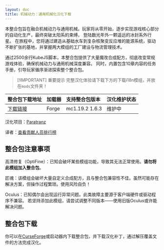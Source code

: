 ```yaml
---
layout: doc
title: 机械动力：通用机械化汉化下载
---
```


本整合包旨在融合机械动力与通用机械。玩家将从零开始，逐步实现游戏核心部分的自动化生产，最终突破太阳系的束缚，
登陆数光年外一颗遥远的冰封系外行星。
在旅程中，您将通过建造从基础水车到复杂核聚变反应堆的能源系统，驱动不断扩张的基地，并掌握两大模组的工厂建设与物流管理技术。

通过 ​2500余行KubeJS脚本，本整合包提供了大量魔改合成配方，彻底改变常规游戏体验，确保机械动力与通用机械深度兼容。
同时，内置包含10章内容的任务手册，引导玩家循序渐进探索整个整合包。

> [!IMPORTANT] 重要提示
> 完整汉化体验请下载下方的下载i18n模组，并放在`mods`文件夹！

| 整合包下载地址                                                             | 加载器 | 支持整合包版本 | 汉化维护状态 |
| :------------------------------------------------------------------------- | :----- | :------------- | :----------- |
| [下载链接](https://www.curseforge.com/minecraft/modpacks/create-mekanized) | Forge  | mc1.19.2 1.6.3 | 维护中       |

<DownloadLinks :methods="[
  { id: 'baidu-drive', text: '下载汉化', icon: '/imgs/svg/baidu-drive.svg', link: 'https://pan.baidu.com/s/1OI533N2IMHssFsoGm5o0lg?pwd=x068#list/path=%2F%E8%87%AA%E5%B0%8A%E5%AF%BA%E6%B1%89%E5%8C%96%E5%85%A8%E9%9B%86%2F1.19.x' },
  { id: 'curseforge', text: '下载i18n模组', icon: '/imgs/svg/curseforge.svg', link: 'https://www.curseforge.com/api/v1/mods/297404/files/6351071/download' },
  { id: 'bilibili', text: '宣传片', icon: '/imgs/svg/bilibili.svg', link: 'https://www.bilibili.com/video/BV1ckYTePEfL/' },
  { id: 'bilibili', text: '专栏介绍', icon: '/imgs/svg/bilibili.svg', link: 'https://www.bilibili.com/opus/1081256062602969111' },
  { id: 'lazy', text: '懒汉下载', icon: '/imgs/logo/logo_64.png', link: 'https://pan.baidu.com/s/1OI533N2IMHssFsoGm5o0lg?pwd=x068#list/path=%2F%E8%87%AA%E5%B0%8A%E5%AF%BA%E6%B1%89%E5%8C%96%E5%85%A8%E9%9B%86%2F1.19.x' }
]" />

汉化项目：[Paratranz](https://paratranz.cn/projects/11377)

译者：[查看贡献人员排行榜](https://paratranz.cn/projects/11377/leaderboard)

## 整合包注意事项

高清修复（OptiFine）：已知会破坏某些模组功能，导致其无法正常使用。**请勿将此模组加入整合包**。

匠魂：该模组会破坏大量自定义合成配方，且与整合包兼容性不佳。虽然可能存在解决方案，但操作过程繁琐。使用风险自负！

Oculus：已知偶尔会出现运行异常问题。此类故障主要源于客户端硬件或驱动程序不兼容。
若坚持添加此模组，请尝试调整不同版本——使用旧版Oculus或许能解决问题。

## 整合包下载

你可以在[CurseForge](https://www.curseforge.com/minecraft/modpacks/create-mekanized)或启动器内下载整合包，并下载汉化补丁，通过解压覆盖文件的方法完成汉化。

<DocSupport />
